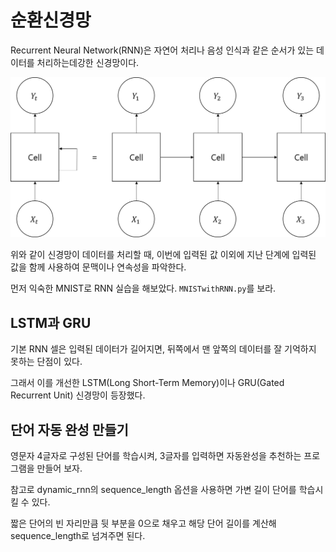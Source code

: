 # 순환신경망
Recurrent Neural Network(RNN)은 자연어 처리나 음성 인식과 같은 순서가 있는 데이터를 처리하는데강한 신경망이다.

![RNN](./img/RNN.png)

위와 같이 신경망이 데이터를 처리할 때, 이번에 입력된 값 이외에 지난 단계에 입력된 값을 함께 사용하여 문맥이나 연속성을 파악한다.

먼저 익숙한 MNIST로 RNN 실습을 해보았다. `MNISTwithRNN.py`를 보라.

## LSTM과 GRU
기본 RNN 셀은 입력된 데이터가 길어지면, 뒤쪽에서 맨 앞쪽의 데이터를 잘 기억하지 못하는 단점이 있다.

그래서 이를 개선한 LSTM(Long Short-Term Memory)이나 GRU(Gated Recurrent Unit) 신경망이 등장했다.

## 단어 자동 완성 만들기
영문자 4글자로 구성된 단어를 학습시켜, 3글자를 입력하면 자동완성을 추천하는 프로그램을 만들어 보자.

참고로 dynamic_rnn의 sequence_length 옵션을 사용하면 가변 길이 단어를 학습시킬 수 있다.

짧은 단어의 빈 자리만큼 뒷 부분을 0으로 채우고 해당 단어 길이를 계산해 sequence_length로 넘겨주면 된다.